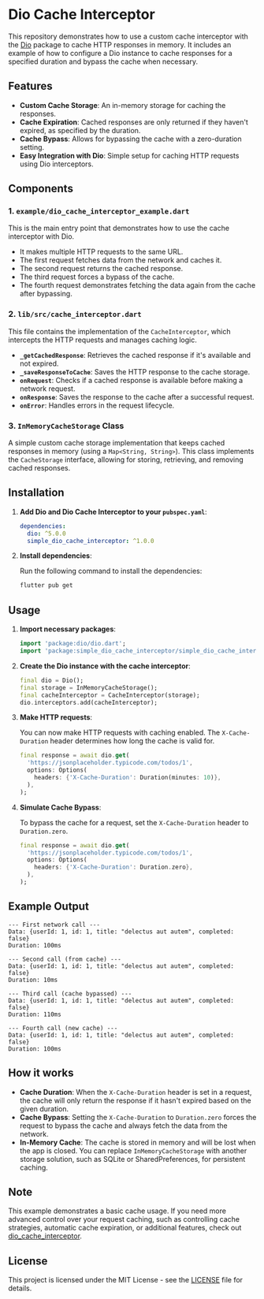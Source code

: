 # Dio Cache Interceptor

This repository demonstrates how to use a custom cache interceptor with the [Dio](https://pub.dev/packages/dio) package to cache HTTP responses in memory. It includes an example of how to configure a Dio instance to cache responses for a specified duration and bypass the cache when necessary.

## Features

- **Custom Cache Storage**: An in-memory storage for caching the responses.
- **Cache Expiration**: Cached responses are only returned if they haven't expired, as specified by the duration.
- **Cache Bypass**: Allows for bypassing the cache with a zero-duration setting.
- **Easy Integration with Dio**: Simple setup for caching HTTP requests using Dio interceptors.

## Components

### 1. `example/dio_cache_interceptor_example.dart`

This is the main entry point that demonstrates how to use the cache interceptor with Dio.

- It makes multiple HTTP requests to the same URL.
- The first request fetches data from the network and caches it.
- The second request returns the cached response.
- The third request forces a bypass of the cache.
- The fourth request demonstrates fetching the data again from the cache after bypassing.

### 2. `lib/src/cache_interceptor.dart`

This file contains the implementation of the `CacheInterceptor`, which intercepts the HTTP requests and manages caching logic.

- **`_getCachedResponse`**: Retrieves the cached response if it's available and not expired.
- **`_saveResponseToCache`**: Saves the HTTP response to the cache storage.
- **`onRequest`**: Checks if a cached response is available before making a network request.
- **`onResponse`**: Saves the response to the cache after a successful request.
- **`onError`**: Handles errors in the request lifecycle.

### 3. `InMemoryCacheStorage` Class

A simple custom cache storage implementation that keeps cached responses in memory (using a `Map<String, String>`). This class implements the `CacheStorage` interface, allowing for storing, retrieving, and removing cached responses.

## Installation

1. **Add Dio and Dio Cache Interceptor to your `pubspec.yaml`**:

   ```yaml
   dependencies:
     dio: ^5.0.0
     simple_dio_cache_interceptor: ^1.0.0
   ```

2. **Install dependencies**:

   Run the following command to install the dependencies:

   ```bash
   flutter pub get
   ```

## Usage

1. **Import necessary packages**:

   ```dart
   import 'package:dio/dio.dart';
   import 'package:simple_dio_cache_interceptor/simple_dio_cache_interceptor.dart';
   ```

2. **Create the Dio instance with the cache interceptor**:

   ```dart
   final dio = Dio();
   final storage = InMemoryCacheStorage();
   final cacheInterceptor = CacheInterceptor(storage);
   dio.interceptors.add(cacheInterceptor);
   ```

3. **Make HTTP requests**:

   You can now make HTTP requests with caching enabled. The `X-Cache-Duration` header determines how long the cache is valid for.

   ```dart
   final response = await dio.get(
     'https://jsonplaceholder.typicode.com/todos/1',
     options: Options(
       headers: {'X-Cache-Duration': Duration(minutes: 10)},
     ),
   );
   ```

4. **Simulate Cache Bypass**:

   To bypass the cache for a request, set the `X-Cache-Duration` header to `Duration.zero`.

   ```dart
   final response = await dio.get(
     'https://jsonplaceholder.typicode.com/todos/1',
     options: Options(
       headers: {'X-Cache-Duration': Duration.zero},
     ),
   );
   ```

## Example Output

```
--- First network call ---
Data: {userId: 1, id: 1, title: "delectus aut autem", completed: false}
Duration: 100ms

--- Second call (from cache) ---
Data: {userId: 1, id: 1, title: "delectus aut autem", completed: false}
Duration: 10ms

--- Third call (cache bypassed) ---
Data: {userId: 1, id: 1, title: "delectus aut autem", completed: false}
Duration: 110ms

--- Fourth call (new cache) ---
Data: {userId: 1, id: 1, title: "delectus aut autem", completed: false}
Duration: 100ms
```

## How it works

- **Cache Duration**: When the `X-Cache-Duration` header is set in a request, the cache will only return the response if it hasn't expired based on the given duration.
- **Cache Bypass**: Setting the `X-Cache-Duration` to `Duration.zero` forces the request to bypass the cache and always fetch the data from the network.
- **In-Memory Cache**: The cache is stored in memory and will be lost when the app is closed. You can replace `InMemoryCacheStorage` with another storage solution, such as SQLite or SharedPreferences, for persistent caching.

## Note

This example demonstrates a basic cache usage. If you need more advanced control over your request caching, such as controlling cache strategies, automatic cache expiration, or additional features, check out [dio_cache_interceptor](https://pub.dev/packages/dio_cache_interceptor).

## License

This project is licensed under the MIT License - see the [LICENSE](LICENSE) file for details.
